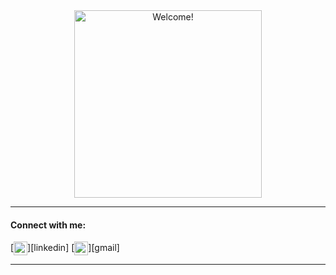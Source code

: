 <div align="center" width="50">

<img src="https://c.tenor.com/mGgWY8RkgYMAAAAC/hello-world.gif" alt="Welcome!" width="300"/>

</div>

<hr>

#### Connect with me:
[<img align="center" alt="aswathi | LinkedIn" width="22px" src="https://cdn.jsdelivr.net/npm/simple-icons@v3/icons/linkedin.svg" />][linkedin]
[<img align="center" alt="aswathi | Gmail" width="22px" src="https://cdn.jsdelivr.net/npm/simple-icons@v3/icons/gmail.svg" />][gmail]
<br/>
<hr/>
